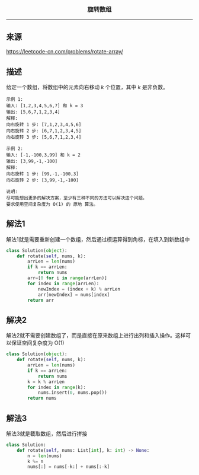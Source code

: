 ### <center>旋转数组
***
## 来源

https://leetcode-cn.com/problems/rotate-array/

## 描述

给定一个数组，将数组中的元素向右移动 *k* 个位置，其中 *k* 是非负数。

```
示例 1:
输入: [1,2,3,4,5,6,7] 和 k = 3
输出: [5,6,7,1,2,3,4]
解释:
向右旋转 1 步: [7,1,2,3,4,5,6]
向右旋转 2 步: [6,7,1,2,3,4,5]
向右旋转 3 步: [5,6,7,1,2,3,4]

示例 2:
输入: [-1,-100,3,99] 和 k = 2
输出: [3,99,-1,-100]
解释: 
向右旋转 1 步: [99,-1,-100,3]
向右旋转 2 步: [3,99,-1,-100]

说明:
尽可能想出更多的解决方案，至少有三种不同的方法可以解决这个问题。
要求使用空间复杂度为 O(1) 的 原地 算法。
```

## 解法1

解法1就是需要重新创建一个数组，然后通过模运算得到角标，在填入到新数组中

```python
class Solution(object):
    def rotate(self, nums, k):
        arrLen = len(nums)
        if k == arrLen:
            return nums
        arr=[0 for i in range(arrLen)]
        for index in range(arrLen):
            newIndex = (index + k) % arrLen
            arr[newIndex] = nums[index]
        return arr
```

## 解决2

解法2就不需要创建数组了，而是直接在原来数组上进行出列和插入操作。这样可以保证空间复杂度为 O(1)

```python
class Solution(object):
    def rotate(self, nums, k):
        arrLen = len(nums)
        if k == arrLen:
            return nums
        k = k % arrLen
        for index in range(k):
            nums.insert(0, nums.pop())
        return nums
```

## 解法3

解法3就是截取数组，然后进行拼接

```python
class Solution:
    def rotate(self, nums: List[int], k: int) -> None:
        n = len(nums)
        k %= n
        nums[:] = nums[-k:] + nums[:-k]
```


